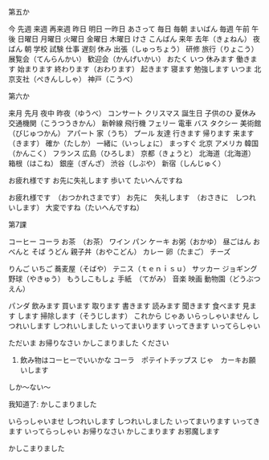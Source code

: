 第五か

今
先週
来週
再来週
昨日
明日
一昨日
あさって
毎日
毎朝
まいばん
毎週
午前
午後
日曜日
月曜日
火曜日
金曜日
木曜日
けさ
こんばん
来年
去年（きょねん）
夜
ばん
朝
学校
試験
仕事
遅刻
休み
出張（しゅっちょう）
研修
旅行（りょこう）
展覧会（てんらんかい）
歓迎会（かんげいかい）
おたく
いつ
休みます
働きます
始まります
終わります（おわります）
起きます
寝ます
勉強します
いつま
北京支社（ぺきんししゃ）
神戸（こうべ）


第六か

来月
先月
夜中
昨夜（ゆうべ）
コンサート
クリスマス
誕生日
子供のひ
夏休み
交通機関（こうつうきかん）
新幹線
飛行機
フェリー
電車
バス
タクシー
美術館（びじゅつかん）
アパート
家（うち）
プール
友達
行きます
帰ります
来ます（きます）
確か（たしか）
一緒に（いっしょに）
まっすぐ
北京
アメリカ
韓国（かんこく）
フランス
広島（ひろしま）
京都（きょうと）
北海道（北海道）
箱根（はこね）
銀座（ぎんざ）
渋谷（しぶや）
新宿（しんじゅく）

お疲れ様です
お先に失礼します
歩いて
たいへんですね

お疲れ様です　（おつかれさまです）
お先に　失礼します　（おさきに　しつれいします）
大変ですね（たいへんですね）


第7課

コーヒー
コーラ
お茶　（お茶）
ワイン
パン
ケーキ
お粥（おかゆ）
昼ごはん
おべんと
そば
うどん
親子丼（おやこどん）
カレー
卵（たまご）
チーズ

りんご
いちご
蕎麦屋（そばや）
テニス（ｔｅｎｉｓｕ）
サッカー
ジョギング
野球（やきゅう）
もうしこもしょ
手紙　（てがみ）
音楽
映画
動物園（どうぶつえん）

パンダ
飲みます
買います
取ります
書きます
読みます
聞きます
食べます
見ます
します
掃除します（そうじします）
これから
じゃあ
いらっしゃいません
しつれいします
しつれいしました
いってまいります
いってきます
いってらしゃい

ただいま
お帰りなさい
かしこまりました
ください



1. 飲み物はコーヒーでいいかな
コーラ　ポテイトチップス
じゃ　カーキお願いします


しか〜ない〜

我知道了: かしこまりました


いらっしゃいませ
しつれいします
しつれいしました
いってまいります
いってきます
いってらっしゃい
お帰りなさい
かしこまります
お邪魔します

かしこまりました
